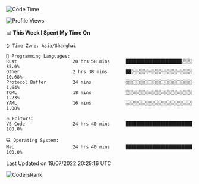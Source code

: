 <!--START_SECTION:waka-->
![Code Time](http://img.shields.io/badge/Code%20Time-1%2C516%20hrs%2012%20mins-blue)

![Profile Views](http://img.shields.io/badge/Profile%20Views-17-blue)

📊 **This Week I Spent My Time On** 

```text
⌚︎ Time Zone: Asia/Shanghai

💬 Programming Languages: 
Rust                     20 hrs 58 mins      █████████████████████░░░░   85.0% 
Other                    2 hrs 38 mins       ██░░░░░░░░░░░░░░░░░░░░░░░   10.68% 
Protocol Buffer          24 mins             ░░░░░░░░░░░░░░░░░░░░░░░░░   1.64% 
TOML                     18 mins             ░░░░░░░░░░░░░░░░░░░░░░░░░   1.23% 
YAML                     16 mins             ░░░░░░░░░░░░░░░░░░░░░░░░░   1.08%

🔥 Editors: 
VS Code                  24 hrs 40 mins      █████████████████████████   100.0%

💻 Operating System: 
Mac                      24 hrs 40 mins      █████████████████████████   100.0%

```


 Last Updated on 19/07/2022 20:29:16 UTC
<!--END_SECTION:waka-->

![CodersRank](https://cr-skills-chart-widget.azurewebsites.net/api/api?username=BugenZhao&padding=16&tooltip=true&branding=false&sort-by-score=true&skills=Rust%2C%20Swift%2C%20C%2C%20TypeScript%2C%20Java%2C%20Go%2C%20Dart%2C%20C%2B%2B%2C%20Python%2C%20Assembly%2C%20Shell%2C%20Kotlin)
